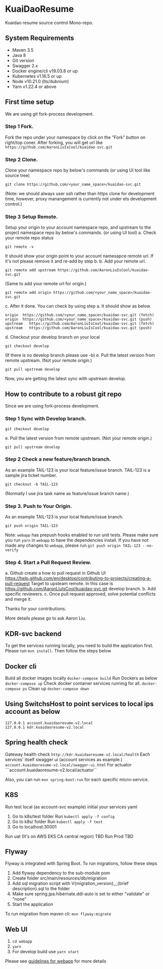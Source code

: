 
# KuaiDaoResume
Kuaidao resume source control Mono-repo.

## System Requirements
* Maven 3.5
* Java 8
* Git version
* Swagger 2.x
* Docker engine/cli v19.03.8 or up
* Kubernetes v1.16.5 or up
* Node v10.21.0 (lts/dubnium)
* Yarn v1.22.4 or above

## First time setup
We are using git fork-process development.
### Step 1 Fork.
Fork the repo under your namespace by click on the "Fork" button on right/top coner.
After forking, you will get url like ```https://github.com/AaronLiuIsCool/kuaidao-svc.git```
### Step 2 Clone.
Clone your namespace repo by below's commands (or using UI tool like source tree)
```
git clone https://github.com/<your_name_space>/kuaidao-svc.git
```
(Note: we should always user ssh rather than https clone for development time, however, proxy manangement is currently not under ets development control.)
### Step 3 Setup Remote.
Setup your origin to your account namespace repo, and upstream to the project namespace repo by below's commands. (or using UI tool)
a. Check your remote repo status
```
git remote -v
```
It should show your origin point to your account namesapce remote url. If it's not please remove it and re-add by step b.
b. Add your remote url.
```
git remote add upstream https://github.com/AaronLiuIsCool/kuaidao-svc.git
```
(Same to add your remote url for origin.)
```
git remote add origin https://github.com/<your_name_space>/kuaidao-svc.git
```
c.
After it done. You can check by using step a. It should show as below.
```
origin  https://github.com/<your_name_space>/kuaidao-svc.git (fetch)
origin  https://github.com/<your_name_space>/kuaidao-svc.git (push)
upstream   https://github.com/AaronLiuIsCool/kuaidao-svc.git (fetch)
upstream   https://github.com/AaronLiuIsCool/kuaidao-svc.git (push)
```
d. Checkout your develop branch on your local
```
git checkout develop
```
(If there is no develop branch please use -b)
e. Pull the latest version from remote upstream. (Not your remote origin.)
```
git pull upstream develop
```
Now, you are getting the latest sync with upstream develop.

## How to contribute to a robust git repo
Since we are using fork-process development.
### Step 1 Sync with Develop branch.
```
git checkout develop
```
e. Pull the latest version from remote upstream. (Not your remote origin.)
```
git pull upstream develop
```
### Step 2 Check a new feature/branch branch.
As an example TAIL-123 is your local feature/issue branch. TAIL-123 is a sample jira ticket number.
```
git checkout -b TAIL-123
```
(Normally I use jira task name as feature/issue branch name.)
### Step 3. Push to Your Origin.
As an example TAIL-123 is your local feature/issue branch.
```
git push origin TAIL-123
```

Note: `webapp` has prepush hooks enabled to run unit tests. Please make sure you run `yarn` in `webapp` to have the dependencies install. If you have not made any changes to `webapp`, please run `git push origin TAIL-123 --no-verify`

### Step 4. Start a Pull Request Review.
a. Github create a how to pull request in Github UI https://help.github.com/en/desktop/contributing-to-projects/creating-a-pull-request
Target to upsteam remote. In this case is https://github.com/AaronLiuIsCool/kuaidao-svc.git develop branch.
b. Add specific reviewers.
c. Once pull request approved, solve potential conflicts and merge it.

Thanks for your contributions.

More details please go to ask Aaron Liu.

## KDR-svc backend

To get the services running locally, you need to build the application first. Please run `mvn install`. Then follow the steps below

## Docker cli
Build all docker images locally
```docker-compose build```
Run Dockers as below
```docker-compose up```
Check docker container services running for all.
```docker-compose ps```
Clean up
```docker-compose down```

## Using SwitchsHost to point services to local ips account as below
```
127.0.0.1 account.kuaidaoresume-v2.local
127.0.0.1 kdr.kuaidaoresume-v2.local
```

## Spring health check
Gateway health check
```http://kdr.kuaidaoresume-v2.local/health```
Each services' itself swagger ui (account services as example.)
```account.kuaidaoresume-v2.local/swagger-ui.html```
For actuator
```account.kuaidaoresume-v2.local/actuator``

Also, you can run ```mvn spring-boot:run``` for each specific micro-service.

## K8S
Run test local (as account-svc example) initial your services yaml
1. Go to k8s/test folder
Run ```kubectl apply -f config```
2. Go to k8s/ folder
Run ```kubectl apply -f test```
3. Go to localhost:30001

Run uat (It's on AWS EKS CA central region)
TBD
Run Prod
TBD

## Flyway
Flyway is integrated with Spring Boot. To run migrations, follow these steps
1. Add flyway dependency to the sub-module pom
2. Create folder src/main/resources/db/migration
3. Add sql migration script with V{migration_version}__{brief description}.sql to the folder
4. Make sure spring.jpa.hibernate.ddl-auto is set to either "validate" or "none"
5. Start the application

To run migration from maven cli: 
`mvn flyway:migrate`

## Web UI
1. `cd webapp`
2. `yarn`
3. For develop build use `yarn start`

Please see [guidelines for webapp](webapp/README.md) for more details

